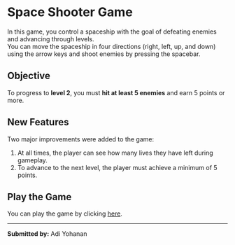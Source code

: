 # Space Shooter Game

In this game, you control a spaceship with the goal of defeating enemies and advancing through levels.  
You can move the spaceship in four directions (right, left, up, and down) using the arrow keys and shoot enemies by pressing the spacebar.

## Objective
To progress to **level 2**, you must **hit at least 5 enemies** and earn 5 points or more.

## New Features
Two major improvements were added to the game:
1. At all times, the player can see how many lives they have left during gameplay.
2. To advance to the next level, the player must achieve a minimum of 5 points.

## Play the Game
You can play the game by clicking [here](https://adi-yohanan.itch.io/02-game).

---

**Submitted by:** Adi Yohanan 
